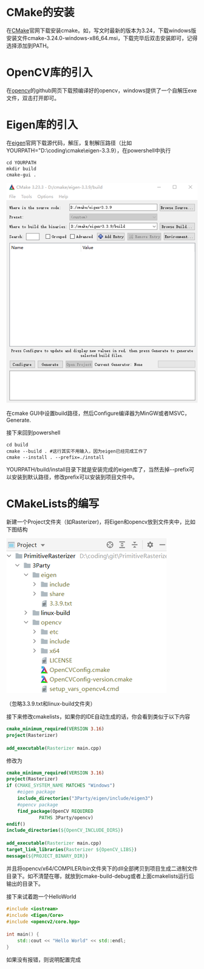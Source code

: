 # CMake的安装

在[CMake](https://cmake.org/)官网下载安装cmake。如，写文时最新的版本为3.24，下载windows版安装文件cmake-3.24.0-windows-x86_64.msi，下载完毕后双击安装即可，记得选择添加到PATH。

# OpenCV库的引入

在[opencv](https://github.com/opencv/opencv)的github网页下载预编译好的opencv，windows提供了一个自解压exe文件，双击打开即可。

# Eigen库的引入

在[eigen](https://eigen.tuxfamily.org/index.php?title=Main_Page)官网下载源代码，解压，复制解压路径（比如YOURPATH="D:\coding\cmake\eigen-3.3.9），在powershell中执行

```shell
cd YOURPATH
mkdir build
cmake-gui .
```

![cmakeGUI.png](../markdown_img/cmakeGUI.png)

在cmake GUI中设置build路径，然后Configure编译器为MinGW或者MSVC，Generate.

接下来回到powershell

```shell
cd build
cmake --build . #这行其实不用输入，因为eigen已经完成工作了
cmake --install . --prefix=./install
```

YOURPATH/build/install目录下就是安装完成的eigen库了，当然去掉--prefix可以安装到默认路径，修改prefix可以安装到项目文件中。

# CMakeLists的编写

新建一个Project文件夹（如Rasterizer)，将Eigen和opencv放到文件夹中，比如下图结构

![](../markdown_img/tutotial-文件树.png)

（忽略3.3.9.txt和linux-build文件夹）

接下来修改cmakelists，如果你的IDE自动生成的话，你会看到类似于以下内容

```cmake
cmake_minimum_required(VERSION 3.16)
project(Rasterizer)

add_executable(Rasterizer main.cpp)
```

修改为

```cmake
cmake_minimum_required(VERSION 3.16)
project(Rasterizer)
if (CMAKE_SYSTEM_NAME MATCHES "Windows")
    #eigen package
    include_directories("3Party/eigen/include/eigen3")
    #opencv package
    find_package(OpenCV REQUIRED
            PATHS 3Party/opencv)
endif()
include_directories(${OpenCV_INCLUDE_DIRS})

add_executable(Rasterizer main.cpp)
target_link_libraries(Rasterizer ${OpenCV_LIBS})
message(${PROJECT_BINARY_DIR})
```

并且将opencv/x64/COMPILER/bin文件夹下的dll全部拷贝到项目生成二进制文件目录下。如不清楚在哪，就放到cmake-build-debug或者上面cmakelists运行后输出的目录下。

接下来试着跑一个HelloWorld

~~~cpp
#include <iostream>
#include <Eigen/Core>
#include <opencv2/core.hpp>

int main() {
    std::cout << "Hello World" << std::endl;
}
~~~

如果没有报错，则说明配置完成
